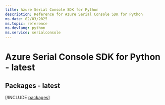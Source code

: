 ```yaml
---
title: Azure Serial Console SDK for Python
description: Reference for Azure Serial Console SDK for Python
ms.date: 02/03/2025
ms.topic: reference
ms.devlang: python
ms.service: serialconsole
---
```

# Azure Serial Console SDK for Python - latest
## Packages - latest
[!INCLUDE [packages](serial-console-index.md)]